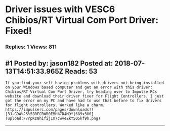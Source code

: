 # Driver issues with VESC6 Chibios/RT Virtual Com Port Driver: Fixed!

### Replies: 1 Views: 811

## \#1 Posted by: jason182 Posted at: 2018-07-13T14:51:33.965Z Reads: 53

```
If you find your self having problems with drivers not being installed on your Windows based computer and get an error with this driver: Chibios/RT Virtual Com Port Driver, try heading over to Impulse RCs website and download their driver fixer for Flight Controllers. I just got the error on my PC and have had to use that before to fix drivers for flight controllers. Worked like a charm. https://impulserc.com/pages/downloads!![3J~G9A%25%5BRECRWR0EMH%7D4M9Y|689x380](upload://rpKz8hifij1m7cwveZkY5Q5kf9h.png)
```

---
